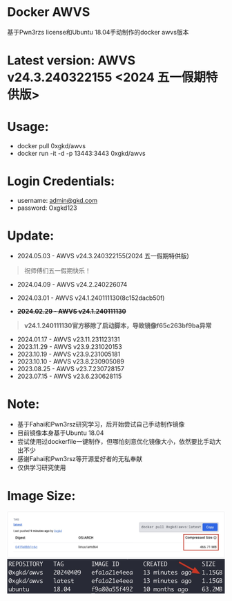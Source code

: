 # Docker AWVS
基于Pwn3rzs license和Ubuntu 18.04手动制作的docker awvs版本
# Latest version: AWVS v24.3.240322155 <2024 五一假期特供版>
# Usage:
- docker pull 0xgkd/awvs
- docker run -it -d -p 13443:3443 0xgkd/awvs
# Login Credentials:
- username: admin@gkd.com
- password: Oxgkd123
# Update:
- 2024.05.03 - AWVS v24.3.240322155(2024 五一假期特供版)
> 祝师傅们五一假期快乐！
- 2024.04.09 - AWVS v24.2.240226074
- 2024.03.01 - AWVS v24.1.240111130(8c152dacb50f)

- **~~2024.02.29 - AWVS v24.1.240111130~~**
> **v24.1.240111130官方移除了启动脚本，导致镜像f65c263bf9ba异常**
- 2024.01.17 - AWVS v23.11.231123131
- 2023.11.29 - AWVS v23.9.231020153
- 2023.10.19 - AWVS v23.9.231005181
- 2023.10.10 - AWVS v23.8.230905089
- 2023.08.25 - AWVS v23.7.230728157
- 2023.07.15 - AWVS v23.6.230628115
# Note:
- 基于Fahai和Pwn3rsz研究学习，后开始尝试自己手动制作镜像
- 目前镜像本身基于Ubuntu 18.04
- 尝试使用过dockerfile一键制作，但哪怕刻意优化镜像大小，依然要比手动大出不少
- 感谢Fahai和Pwn3rsz等开源爱好者的无私奉献
- 仅供学习研究使用
# Image Size:
![image](https://github.com/0xgkd/awvs/blob/main/image.jpg)
![size](https://github.com/0xgkd/awvs/blob/main/size.jpg)
